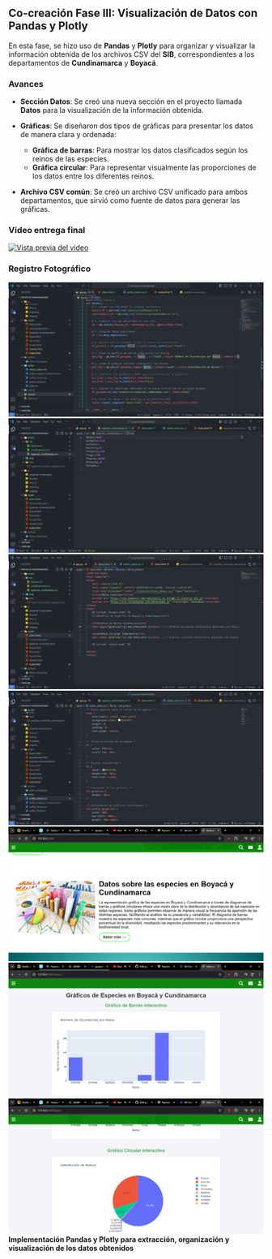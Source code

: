 ## Co-creación Fase III: Visualización de Datos con Pandas y Plotly

En esta fase, se hizo uso de **Pandas** y **Plotly** para organizar y visualizar la información obtenida de los archivos CSV del **SIB**, correspondientes a los departamentos de **Cundinamarca** y **Boyacá**.

### Avances

- **Sección Datos**: Se creó una nueva sección en el proyecto llamada **Datos** para la visualización de la información obtenida.
  
- **Gráficas**: Se diseñaron dos tipos de gráficas para presentar los datos de manera clara y ordenada:
  - **Gráfica de barras**: Para mostrar los datos clasificados según los reinos de las especies.
  - **Gráfica circular**: Para representar visualmente las proporciones de los datos entre los diferentes reinos.

- **Archivo CSV común**: Se creó un archivo CSV unificado para ambos departamentos, que sirvió como fuente de datos para generar las gráficas.

### Video entrega final

[![Vista previa del video](https://img.youtube.com/vi/aXsVw8Ny1B8/maxresdefault.jpg)](https://www.youtube.com/watch?v=aXsVw8Ny1B8)

### Registro Fotográfico

![Pandas](https://github.com/santiagomatallana4/co-creacion-fase-3/blob/main/fase3/1.png)
![Pandas](https://github.com/santiagomatallana4/co-creacion-fase-3/blob/main/fase3/2.png)
![Pandas](https://github.com/santiagomatallana4/co-creacion-fase-3/blob/main/fase3/3.png)
![Pandas](https://github.com/santiagomatallana4/co-creacion-fase-3/blob/main/fase3/4.png)
![Pandas](https://github.com/santiagomatallana4/co-creacion-fase-3/blob/main/fase3/5.png)
![Pandas](https://github.com/santiagomatallana4/co-creacion-fase-3/blob/main/fase3/6.png)
![Pandas](https://github.com/santiagomatallana4/co-creacion-fase-3/blob/main/fase3/7.png)
**Implementación Pandas y Plotly para extracción, organización y visualización de los datos obtenidos**

